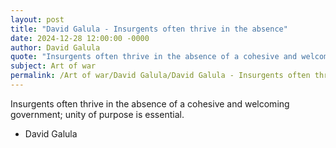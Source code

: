 ```yaml
---
layout: post
title: "David Galula - Insurgents often thrive in the absence"
date: 2024-12-28 12:00:00 -0000
author: David Galula
quote: "Insurgents often thrive in the absence of a cohesive and welcoming government; unity of purpose is essential."
subject: Art of war
permalink: /Art of war/David Galula/David Galula - Insurgents often thrive in the absence
---
```


Insurgents often thrive in the absence of a cohesive and welcoming government; unity of purpose is essential.

- David Galula
